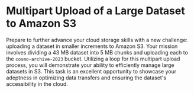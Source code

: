 # Multipart Upload of a Large Dataset to Amazon S3

Prepare to further advance your cloud storage skills with a new challenge: uploading a dataset in smaller increments to Amazon S3. Your mission involves dividing a 43 MB dataset into 5 MB chunks and uploading each to the `cosmo-archive-2023` bucket. Utilizing a loop for this multipart upload process, you will demonstrate your ability to efficiently manage large datasets in S3. This task is an excellent opportunity to showcase your adeptness in optimizing data transfers and ensuring the dataset's accessibility in the cloud.